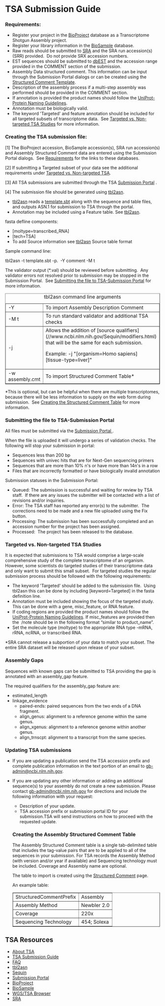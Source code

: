 
# TSA Submission Guide

### Requirements:

*   Register your project in the [BioProject](https://submit.ncbi.nlm.nih.gov/subs/bioproject/) database as a Transcriptome Shotgun Assembly project.
*   Register your library information in the [BioSample](https://submit.ncbi.nlm.nih.gov/subs/biosample) database.
*   Raw reads should be submitted to [SRA](https://trace.ncbi.nlm.nih.gov/Traces/sra/sra.cgi) and the SRA run accession(s) (SRR) provided.  Do not provide SRX accession numbers.
*   EST sequences should be submitted to [dbEST](//www.ncbi.nlm.nih.gov/dbEST/index.html) and the accession range provided in the COMMENT section of the submission.
*   Assembly Data structured comment. This information can be input through the Submission Portal dialogs or can be created using the [Structured Comment Template](https://submit.ncbi.nlm.nih.gov/structcomment/nongenomes/).
*   Description of the assembly process if a multi-step assembly was performed should be provided in the COMMENT section.
*   If annotation is provided the product names should follow the [UniProt-Protein Naming Guidelines](//www.uniprot.org/docs/nameprot).
*   Annotation must be biologically valid.
*   The keyword 'Targeted' and feature annotation should be included for all targeted subsets of transcriptome data.  See [Targeted vs. Non-targeted TSA Studies](#target) for more information.

### Creating the TSA submission file:

[1] The BioProject accession, BioSample accession(s), SRA run accession(s) and Assembly Structured Comment data are entered using the Submission Portal dialogs.  See [Requirements](#RQ) for the links to these databases.

[2] If submitting a Targeted subset of your data see the additional requirements under [Targeted vs. Non-targeted TSA](#target).

[3] All TSA submissions are submitted through the TSA [Submission Portal](#SP) .

[4] The submission file should be generated using [tbl2asn](/~/tbl2asn2).

*   [tbl2asn](/~/tbl2asn2) reads a [template.sbt](//www.ncbi.nlm.nih.gov/WebSub/template.cgi) along with the sequence and table files, and outputs ASN.1 for submission to TSA through the portal.
*   Annotation may be included using a Feature table. See [tbl2asn](/~/tbl2asn2).

fasta defline components:

*   [moltype=transcribed_RNA]
*   [tech=TSA]
*   To add Source information see [tbl2asn](/~/tbl2asn2) Source table format 

Sample command line:

tbl2asn -t template.sbt -p.  -Y comment -M t

The validator output (*.val) should be reviewed before submitting.  Any validator errors not resolved prior to submission may be stopped in the Submission Portal.  See [Submitting the file to TSA-Submission Portal](#SP) for more information.

<table border="1" cellpadding="0" cellspacing="0"><caption>tbl2asn command line arguments</caption>

<tbody>

<tr>

<td>-Y</td>

<td>To import Assembly Description Comment</td>

</tr>

<tr>

<td>-M t</td>

<td>To run standard validator and additional TSA checks</td>

</tr>

<tr>

<td>-j</td>

<td>Allows the addition of [source qualifiers](//www.ncbi.nlm.nih.gov/Sequin/modifiers.html) that will be the same for each submission.

Example: -j "[organism=Homo sapiens] [tissue-type=liver]"

</td>

</tr>

<tr>

<td>-w assembly.cmt</td>

<td>To import Structured Comment Table*</td>

</tr>

</tbody>

</table>

*This is optional, but can be helpful when there are multiple transcriptomes, because there will be less information to supply on the web form during submission.  See [Creating the Structured Comment Table](#strcomm) for more information.

### Submitting the file to TSA-Submission Portal

All files must be submitted via the [<u>Submission Portal</u> ](https://submit.ncbi.nlm.nih.gov/subs/tsa/).

When the file is uploaded it will undergo a series of validation checks. The following will stop your submission in portal:

*   Sequences less than 200 bp
*   Sequences with univec hits that are for Next-Gen sequencing primers
*   Sequences that are more than 10% n's or have more than 14n's in a row
*   Files that are incorrectly formatted or have biologically invalid annotation

Submission statuses in the Submission Portal:

*   Queued: The submission is successful and waiting for review by TSA staff.  If there are any issues the submitter will be contacted with a list of revisions and/or inquiries.
*   Error: The TSA staff has reported any error(s) to the submitter.  The corrections need to be made and a new file uploaded using the Fix button.
*   Processing: The submission has been successfully completed and an accession number for the project has been assigned.
*   Processed:  The project has been released to the database.

### Targeted vs. Non-targeted TSA Studies

It is expected that submissions to TSA would comprise a large-scale comprehensive study of the complete transcriptome of an organism.  However, some scientists do targeted studies of their transcriptome data and only want to submit this small subset.  For targeted studies the regular submission process should be followed with the following requirements:

*   The keyword 'Targeted' should be added to the submission file.  Using tbl2asn this can be done by including [keyword=Targeted] in the fasta definition line. 
*   Annotation must be included showing the focus of the targeted study. This can be done with a gene, misc_feature, or RNA feature.
*   If coding regions are provided the product names should follow the [UniProt-Protein Naming Guidelines](//www.uniprot.org/docs/nameprot). If misc_features are provided then the  /note should be in the following format “similar to product_name”.
*   Set the molecule type (moltype) to the appropriate RNA type -mRNA, rRNA, ncRNA, or transcribed RNA.

*SRA cannot release a subportion of your data to match your subset. The entire SRA dataset will be released upon release of your subset.­­­­­­­­­­

### Assembly Gaps

Sequences with known gaps can be submitted to TSA providing the gap is annotated with an assembly_gap feature.

The required qualifiers for the assembly_gap feature are:

*   estimated_length
*   linkage_evidence
    *   paired-ends: paired sequences from the two ends of a DNA fragment.
    *   align_genus: alignment to a reference genome within the same genus.
    *   align_xgenus: alignment to a reference genome within another genus.
    *   align_trnscpt: alignment to a transcript from the same species.

### Updating TSA submissions

*   If you are updating a publication send the TSA accession prefix and complete publication information in the text portion of an email to gb-admin@ncbi.nlm.nih.gov.
*   If you are updating any other information or adding an additional sequence(s) to your assembly do not create a new submission. Please contact gb-admin@ncbi.nlm.nih.gov for directions and include the following information with your request:
    *   Description of your update.
    *   TSA accession prefix or submission portal ID for your submission.TSA will send instructions on how to proceed with the requested update.

    ### Creating the Assembly Structured Comment Table

    The Assembly Structured Comment table is a single tab-delimited table that includes the tag-value pairs that are to be applied to all of the sequences in your submission. For TSA records the Assembly Method (with version and/or year if available) and Sequencing technology must be included. Coverage and Assembly name are optional.

    The table to import is created using the [Structured Comment](https://submit.ncbi.nlm.nih.gov/structcomment/nongenomes/) page.

    An example table:

    <table border="1" cellpadding="0" cellspacing="0">

    <tbody>

    <tr>

    <td>StructuredCommentPrefix</td>

    <td>Assembly</td>

    </tr>

    <tr>

    <td>Assembly Method</td>

    <td>Newbler 2.0</td>

    </tr>

    <tr>

    <td>Coverage</td>

    <td>220x</td>

    </tr>

    <tr>

    <td>Sequencing Technology</td>

    <td>454; Solexa</td>

    </tr>

    </tbody>

    </table>





<div id="shared-content-1" nid="1470">

<div class="rightnav">

## TSA Resources

*   [About TSA](/~/TSA)
*   [TSA Submission Guide](/~/TSAguide)
*   [FAQ](/~/TSAfaq)
*   [tbl2asn](/~/tbl2asn2)
*   [Sequin](//www.ncbi.nlm.nih.gov/Sequin/)
*   [Submission Portal](https://submit.ncbi.nlm.nih.gov/subs/)
*   [BioProject](https://submit.ncbi.nlm.nih.gov/subs/bioproject/)
*   [BioSample](https://submit.ncbi.nlm.nih.gov/subs/biosample/)
*   [WGS/TSA Browser](http://www.ncbi.nlm.nih.gov/Traces/wgs/?term=tsa)
*   [SRA](https://trace.ncbi.nlm.nih.gov/Traces/sra/sra.cgi)



